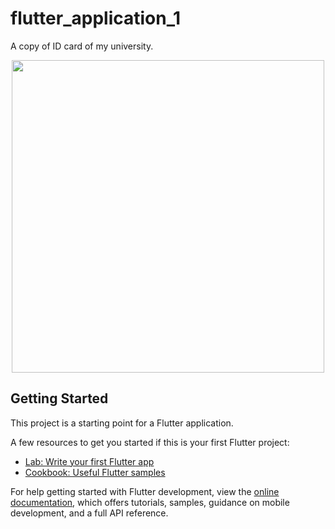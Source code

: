 # flutter_application_1

A copy of ID card of my university.

<p align="center">
  <img src="https://github.com/user-attachments/assets/119a5513-a44f-483b-bbb8-83cc43c0a490" width="500"/>
</p>

## Getting Started

This project is a starting point for a Flutter application.

A few resources to get you started if this is your first Flutter project:

- [Lab: Write your first Flutter app](https://docs.flutter.dev/get-started/codelab)
- [Cookbook: Useful Flutter samples](https://docs.flutter.dev/cookbook)

For help getting started with Flutter development, view the
[online documentation](https://docs.flutter.dev/), which offers tutorials,
samples, guidance on mobile development, and a full API reference.
